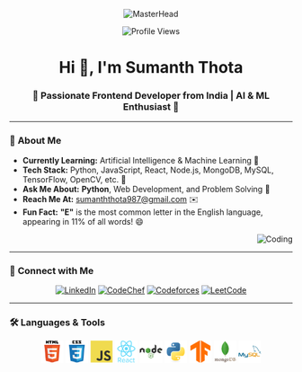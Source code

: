 <p align="center">
<img src="https://your-image-host.com/your-banner-image.png" alt="MasterHead" />
</p>

<p align="center">
<img src="https://komarev.com/ghpvc/?username=sumanth-451&label=Profile%20views&color=0e75b6&style=flat" alt="Profile Views" />
</p>

<h1 align="center">Hi 👋, I'm Sumanth Thota</h1>
<h3 align="center">🚀 Passionate Frontend Developer from India | AI & ML Enthusiast 🤖</h3>

---

### 🌱 **About Me**

- **Currently Learning:** Artificial Intelligence & Machine Learning 🤖  
- **Tech Stack:** Python, JavaScript, React, Node.js, MongoDB, MySQL, TensorFlow, OpenCV, etc. 🚀  
- **Ask Me About:** **Python**, Web Development, and Problem Solving 💬  
- **Reach Me At:** [sumanththota987@gmail.com](mailto:sumanththota987@gmail.com) ✉️  
- **Fun Fact:** **"E"** is the most common letter in the English language, appearing in 11% of all words! 😄  

<p align="right">
<img src="https://img.freepik.com/free-photo/3d-portrait-people_23-2150793856.jpg?w=1380" width="400" alt="Coding" />
</p>

---

### 🔗 **Connect with Me**
<p align="center">
<a href="https://linkedin.com/in/sumanth-thota-656b4032a" target="_blank"><img src="https://img.icons8.com/ios-filled/50/0077b5/linkedin.png" alt="LinkedIn" width="40" height="40"/></a>
<a href="https://www.codechef.com/users/sumanth451" target="_blank"><img src="https://cdn.codechef.com/sites/all/themes/abessive/images/cc-logo.svg" alt="CodeChef" width="40" height="40"/></a>
<a href="https://codeforces.com/profile/sumanth451" target="_blank"><img src="https://sta.codeforces.com/s/23445/images/codeforces-logo-with-telegram.png" alt="Codeforces" width="40" height="40"/></a>
<a href="https://www.leetcode.com/sumanth451" target="_blank"><img src="https://upload.wikimedia.org/wikipedia/commons/1/19/LeetCode_logo_black.png" alt="LeetCode" width="40" height="40"/></a>
</p>

---

### 🛠️ **Languages & Tools**
<p align="center">
<img src="https://raw.githubusercontent.com/devicons/devicon/master/icons/html5/html5-original-wordmark.svg" width="40" height="40" />
<img src="https://raw.githubusercontent.com/devicons/devicon/master/icons/css3/css3-original-wordmark.svg" width="40" height="40" />
<img src="https://raw.githubusercontent.com/devicons/devicon/master/icons/javascript/javascript-original.svg" width="40" height="40" />
<img src="https://raw.githubusercontent.com/devicons/devicon/master/icons/react/react-original-wordmark.svg" width="40" height="40" />
<img src="https://raw.githubusercontent.com/devicons/devicon/master/icons/nodejs/nodejs-original-wordmark.svg" width="40" height="40" />
<img src="https://raw.githubusercontent.com/devicons/devicon/master/icons/python/python-original.svg" width="40" height="40" />
<img src="https://raw.githubusercontent.com/devicons/devicon/master/icons/tensorflow/tensorflow-original.svg" width="40" height="40" />
<img src="https://raw.githubusercontent.com/devicons/devicon/master/icons/mongodb/mongodb-original-wordmark.svg" width="40" height="40" />
<img src="https://raw.githubusercontent.com/devicons/devicon/master/icons/mysql/mysql-original-wordmark.svg" width="40" height="40" />
</p>
